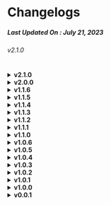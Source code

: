 # Changelogs
##### Last Updated On : July 21, 2023
###### v2.1.0


#
<details><summary><strong>v2.1.0</strong></summary>
  
  - [INT] New cockpit texture fonts
  - [INT] New MCP fonts
  - [FX/INT] New interior lights
  - [FX/EXT] Beacon light improvements
  - [SYS] Set max ceiling altitude to FL430
  - [FM] Wing flex fix integration
  - [FM] Bounce fix
  - [FM] Gear Compression fix
  - [FM/EXT] Steering fix
  - [SYS] Add GSX Profile
  - [UI] Add Checklists
  - [FM] Fix Pitches from an External View
  - [FM] Fix Cruising with a negative pitch
  - [FM] Reworked flaps and slats configuration
  - [FM] Flight model dimensions & position update
  - [FM] Reworked aircraft data based on simulation software
  - [FM] Reworked default payload stations based on BAW cabin layout
  - [SYS] Adjust RA on the ground
  - [INT] New cockpit texture decals
  - [FM] Flight Director overshoot on turn fix
  - [UI] Add a tool to export Community folder lists to the Installer for easier support
  - [UI] Add changelog link to the Installer
  - [INT/EXT] minor texture & model bug fixes

</details>

<details><summary><strong>v2.0.0</strong></summary>
  
  - [SYS/FM] Accurate -8 FMC Calculation/Trim Settings/Flight models based on FCOM and Real References  
  - [FX/EXT] NewLight Effects  
  - [EXT] New GE Engine Textures/Anims  
  - [FM] Some FM Improvements  
  - [UI] Added Tips  
  
  - [SYS/FM] Systems/Flight models are completely overhauled based on AAU2  
  - [SYS/FM/LIV/SND] Split GEnx-1B64/Trent1000-H Variants  
  - [EXT] Added model.v2  
  - (High Res mesh, Unmirrored UV mapping for Tail/Engines/Wings/Bottom-Gear-Door/Cargo-Hinge)  
  
  - [SYS] Corrected GE Engine MFD Gauges  
  - [SYS] Corrected GE Engine FMC Values  
  - [SYS/FM] Adjusted Engines Power/Fuel Flow to match FCOM, Real Reference and SimBrief  
  - [EXT] Corrected Airplane Height  
  - [EXT] Corrected Gear Hinge Animations as irl  
  - [UI] The Installer has a function to patch/use Third-Party SoundPacks easily  
  - [UI] The Installer has a function to convert Older Liveries (For ~v1.1.6) with User Selected Engine Variants  
  - (For real B788 operators, GE/RR is selected by default. For virtual, GE is selected.)  
  - [FM] Adjusted Steering Sensitivity  
  - [FM] Adjusted Pitch/Roll/Yaw Stability  
  
  - [EXT] Adjusted GPU/Fuel Pipes to the correct position  
  - [EXT] Adjusted GPU/Fuel Truck position to the correct one  
  - [LIV] Liveries no longer need to include its own panel.cfg  
  - [EXT] New Engines Animation  
  - [EXT] New Engine textures  
  - [LIV] Added ANA Saba Special Livery (JA801A)  
  - [LIV] Added TUI Livery (T-GUIH)  
  - [FX] Added APU Blur effect  
  
  - [UI] Added Custom Loading Screen Images  
  - (Currently not working due to Asobo's bug)  
  - [LIV] ANA/JAL Custom Wing textures  
  - [FX] More brighter Beacon/Strobo Light  
  - [FM] Weight fix
</details>

<details><summary><strong>v1.1.6</strong></summary>

  - Fixed problem with ANA and JAL engine animations when using with B78XH(dev) since v1.1.1
</details>

<details><summary><strong>v1.1.5</strong></summary>

  - Fixed problem with rudder not being enabled.  
  - Fixed a problem with the livery converter.
  - The problem with the loss of Animation for Engine in third party liveries is due to a change in the latest B78XH.
  - The flight model is now based on the one used until v1.0.5 (basic Flight Model). v1.0.6-v1.1.4 flight models are named "exp Flight Model" and you can specify which one to use from the Settings tab before installation/update.
  - control issues could be improved.
</details>

<details><summary><strong>v1.1.4</strong></summary>

  - Fix Livery Converter issue  
  - Add revert function to Livery Converter
</details>

<details><summary><strong>v1.1.3</strong></summary>

  - Fixed problems with exp installation  
  - Updated livery conversion function  
  - Updated menu  
  - Updated FAQ page
</details>

<details><summary><strong>v1.1.2</strong></summary>

  - New installer  
  - Created FAQ Page
  - Remove texts/decals showed in front of the cockpit.  
  - Fix Strobe lights direction
  - The engine thrust has been reduced to 0.92  
  - Added code to phase out the CLB 1/2 limit at FL100 and above as irl, (so low climb rate has been solved.)  
  - Added code to show optimum, maximum and recommended altitude based on current weight in FMC page.  
  - Improved Control stability
</details>

<details><summary><strong>v1.1.1</strong></summary>

  - Fixed liveries bug  
  - Increased engine thrust power
</details>

<details><summary><strong>v1.1.0</strong></summary>

  - Realistic flight model based on documentation  
  - Engine parameters from GEnx-1B67  
  - More realistic strobe and beacon lights  
  - More realistic fuel consumption  
  - FMC payload manager adjusted for -8  
  - Front wheels can now turn up to 70° left/right  
  - Fuel pump bug fixed  
  - The sound is now using the B78X(or B78XH) one.  
  - Support for B78XH (latest exp) separated from default 78X  
  - (recommended B78XH is latest Dev)  
</details>

<details><summary><strong>v1.0.6</strong></summary>

  - Fixed APU issues.  
  - Top beacon light in correct position.  
  - Some of the models have been reworked, the definition has been increased, and some bugs in the models have been fixed.  
  - Fixed American livery's engine painting.  
  - The installer detects the latest B78XH(dev) and adapts configs to the new engine animations.
</details>

<details><summary><strong>v1.0.5</strong></summary>

  - Even if the folder name of HD78XH (downloaded by Community-Downlaoder) is B78XH-dev, it will be detected (as dev version).  
  - Parameters such as engine thrust, fuel consumption, etc. will be the same as the (installed) B78XH after runned v1.0.5-installer.  
  - (-1B76 instead of GEnx-1B70, but more realistic to fly than before).
</details>

<details><summary><strong>v1.0.4</strong></summary>

  - The installer has changed from .exe to .bat+.py. This eliminates false positives of substitution-type-malware by McAfee.  
  - Liveries/models Updated.  
</details>

<details><summary><strong>v1.0.3</strong></summary>

  - Fix for some users cannot run installer.
</details>

<details><summary><strong>v1.0.2</strong></summary>

  - The installer no longer checking for Asobo B78X, as there was still a problem with Steam users not being able to use the installer.
</details>

<details><summary><strong>v1.0.1</strong></summary>

  - Fixed an issue Steam users were getting an error when running the installer.
</details>

<details><summary><strong>v1.0.0</strong></summary>

  - Corrected Cockpit Position  
  - Corrected Aerodynamics configs  
  - Corrected Camera configs  
  - Corrected AFT Cargo Position  
  - Systems compatibility with HD  
  - Fixed broken instruments  
  - FMC now shows correct engines name  
  - Corrected flaps settings in FMC  
  - Fixed Strobe Lights  
  - Fixed Interior Lights (e.g. Dome Lights)  
  - Fixed Logo Lights missing  
  - Fixed Wipers missing  
  - Corrected Flaps config / EICAS Instruments / FMC Settings (deleted flaps 10, 17, 18)  
  - Changed Flap lever decals  
  - Changed Flaps Speed Limit decals.  
  - Fixed ailerons inverted  
  - Fixed Qatar livery  
  - Added Liveries : Air Canada, United Airlines (New - 2019, not irl)
</details>

<details><summary><strong>v0.0.1</strong></summary>

  - Initial release
</details>
